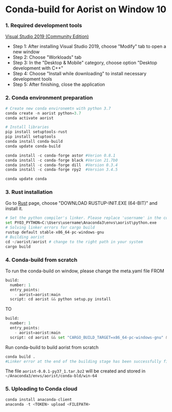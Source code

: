# Conda-build for Aorist on Window 10
### 1. Required development tools
[Visual Studio 2019 (Community Edition)](https://visualstudio.microsoft.com/thank-you-downloading-visual-studio/?sku=Community&rel=16)

- Step 1: After installing Visual Studio 2019, choose "Modify" tab to open a new window 
- Step 2: Choose "Workloads" tab
- Step 3: In the "Desktop & Mobile" category, choose option "Desktop development with C++"
- Step 4: Choose "Install while downloading" to install necessary development tools
- Step 5: After finishing, close the application

### 2. Conda environment preparation
```python
# Create new conda environemtn with python 3.7
conda create -n aorist python=3.7
conda activate aorist

# Install libraries
pip install setuptools-rust
pip install setuptools
conda install conda-build
conda update conda-build

conda install -c conda-forge astor #Verion 0.8.1
conda install -c conda-forge black #Verion 21.7b0
conda install -c conda-forge dill  #Version 0.3.4
conda install -c conda-forge rpy2  #Version 3.4.5

conda update conda
```

### 3. Rust installation
Go to [Rust](https://www.rust-lang.org/tools/install) page, choose "DOWNLOAD RUSTUP-INIT.EXE (64-BIT)" and install it.

```python
# Set the python compiler's linker. Please replace 'username' in the command by your current username (e.g., maggie)
set PYO3_PYTHON=C:\Users\username\Anaconda3\envs\aorist\python.exe
# Solving linker errors for cargo build 
rustup default stable-x86_64-pc-windows-gnu 
# Building aorist 
cd ~/aorist/aorist # change to the right path in your system 
cargo build
```

### 4. Conda-build from scratch
To run the conda-build on window, please change the meta.yaml file 
FROM
```python
build:
  number: 1
  entry_points:
    - aorist=aorist:main
  script: cd aorist && python setup.py install 
```
TO
```python
build:
  number: 1
  entry_points:
    - aorist=aorist:main
  script: cd aorist && set "CARGO_BUILD_TARGET=x86_64-pc-windows-gnu" && python setup.py install 
```
Run conda-build to build aorist from scratch
```python
conda build .
#Linker error at the end of the building stage has been successfully fixed)
```
The file `aorist-0.0.1-py37_1.tar.bz2` will be created and stored in `~/Anaconda3/envs/aorist/conda-bld/win-64`

### 5. Uploading to Conda cloud
```python
conda install anaconda-client
anaconda -t <TOKEN> upload <FILEPATH>
```
